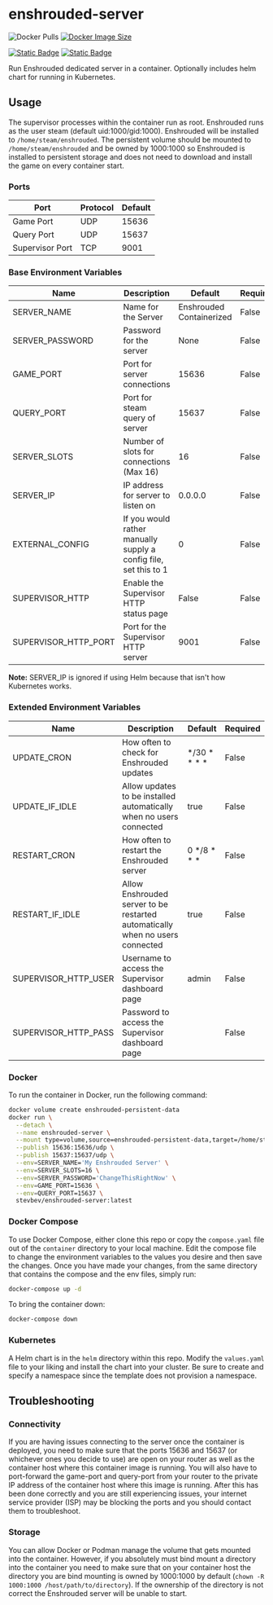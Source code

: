 # enshrouded-server


![Docker Pulls](https://img.shields.io/docker/pulls/stevbev/enshrouded-server)
[![Docker Image Size](https://img.shields.io/docker/image-size/stevbev/enshrouded-server?icon=docker&label=image%20size)](https://hub.docker.com/r/stevbev/enshrouded-server/)

[![Static Badge](https://img.shields.io/badge/DockerHub-stevbev/enshrouded--server-blue)](https://hub.docker.com/r/stevbev/enshrouded-server) 
[![Static Badge](https://img.shields.io/badge/Repository-stevbev/enshrouded--server-blue)](https://github.com/stevbev/enshrouded-server)


Run Enshrouded dedicated server in a container. Optionally includes helm chart for running in Kubernetes.

## Usage

The supervisor processes within the container run as root. Enshrouded runs as the user steam (default uid:1000/gid:1000). Enshrouded will be installed to `/home/steam/enshrouded`. The persistent volume should be mounted to `/home/steam/enshrouded` and be owned by 1000:1000 so Enshrouded is installed to persistent storage and does not need to download and install the game on every container start.

### Ports

| Port | Protocol | Default |
| ---- | -------- | ------- |
| Game Port | UDP | 15636 |
| Query Port | UDP | 15637 |
| Supervisor Port | TCP | 9001 |

### Base Environment Variables

| Name | Description | Default | Required |
| ---- | ----------- | ------- | -------- |
| SERVER_NAME | Name for the Server | Enshrouded Containerized | False |
| SERVER_PASSWORD | Password for the server | None | False |
| GAME_PORT | Port for server connections | 15636 | False |
| QUERY_PORT | Port for steam query of server | 15637 | False |
| SERVER_SLOTS | Number of slots for connections (Max 16) | 16 | False |
| SERVER_IP | IP address for server to listen on | 0.0.0.0 | False |
| EXTERNAL_CONFIG | If you would rather manually supply a config file, set this to 1 | 0 | False |
| SUPERVISOR_HTTP | Enable the Supervisor HTTP status page | False | False |
| SUPERVISOR_HTTP_PORT | Port for the Supervisor HTTP server | 9001 | False |

**Note:** SERVER_IP is ignored if using Helm because that isn't how Kubernetes works.


### Extended Environment Variables

| Name | Description | Default | Required |
| ---- | ----------- | ------- | -------- |
| UPDATE_CRON | How often to check for Enshrouded updates | */30 * * * * | False |
| UPDATE_IF_IDLE | Allow updates to be installed automatically when no users connected | true | False |
| RESTART_CRON | How often to restart the Enshrouded server | 0 */8 * * * | False |
| RESTART_IF_IDLE | Allow Enshrouded server to be restarted automatically when no users connected | true | False |
| SUPERVISOR_HTTP_USER | Username to access the Supervisor dashboard page | admin | False |
| SUPERVISOR_HTTP_PASS | Password to access the Supervisor dashboard page | <no password> | False |

### Docker

To run the container in Docker, run the following command:

```bash
docker volume create enshrouded-persistent-data
docker run \
  --detach \
  --name enshrouded-server \
  --mount type=volume,source=enshrouded-persistent-data,target=/home/steam/enshrouded/savegame \
  --publish 15636:15636/udp \
  --publish 15637:15637/udp \
  --env=SERVER_NAME='My Enshrouded Server' \
  --env=SERVER_SLOTS=16 \
  --env=SERVER_PASSWORD='ChangeThisRightNow' \
  --env=GAME_PORT=15636 \
  --env=QUERY_PORT=15637 \
  stevbev/enshrouded-server:latest
```

### Docker Compose

To use Docker Compose, either clone this repo or copy the `compose.yaml` file out of the `container` directory to your local machine. Edit the compose file to change the environment variables to the values you desire and then save the changes. Once you have made your changes, from the same directory that contains the compose and the env files, simply run:

```bash
docker-compose up -d
```

To bring the container down:

```bash
docker-compose down
```

### Kubernetes

A Helm chart is in the `helm` directory within this repo. Modify the `values.yaml` file to your liking and install the chart into your cluster. Be sure to create and specify a namespace since the template does not provision a namespace.

## Troubleshooting

### Connectivity

If you are having issues connecting to the server once the container is deployed, you need to make sure that the ports 15636 and 15637 (or whichever ones you decide to use) are open on your router as well as the container host where this container image is running. You will also have to port-forward the game-port and query-port from your router to the private IP address of the container host where this image is running. After this has been done correctly and you are still experiencing issues, your internet service provider (ISP) may be blocking the ports and you should contact them to troubleshoot.

### Storage

You can allow Docker or Podman manage the volume that gets mounted into the container. However, if you absolutely must bind mount a directory into the container you need to make sure that on your container host the directory you are bind mounting is owned by 1000:1000 by default (`chown -R 1000:1000 /host/path/to/directory`). If the ownership of the directory is not correct the Enshrouded server will be unable to start.

